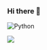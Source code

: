 ### Hi there 👋

![Python](https://img.shields.io/badge/-Python-000?&logo=Python)

![](https://github-readme-stats.vercel.app/api?username=Mutou-nan)



